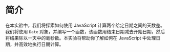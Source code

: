# 简介

在本实验中，我们将探索如何使用 JavaScript 计算两个给定日期之间的天数差。我们将使用 `Date` 对象，并编写一个函数，该函数用结束日期减去开始日期，然后将结果除以一天中的毫秒数。本实验将帮助你了解如何在 JavaScript 中处理日期，并高效地执行日期计算。
